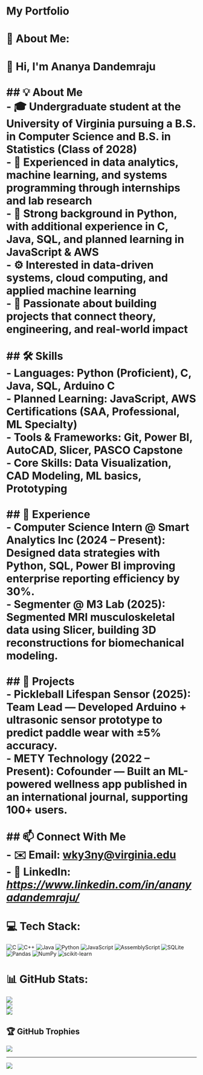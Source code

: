 # My Portfolio

# 💫 About Me:
# 👋 Hi, I'm Ananya Dandemraju<br><br>## 💡 About Me<br>- 🎓 Undergraduate student at the **University of Virginia** pursuing a **B.S. in Computer Science** and **B.S. in Statistics** (Class of 2028)  <br>- 🔬 Experienced in **data analytics, machine learning, and systems programming** through internships and lab research  <br>- 🐍 Strong background in **Python**, with additional experience in **C, Java, SQL**, and planned learning in **JavaScript & AWS**  <br>- ⚙️ Interested in **data-driven systems, cloud computing, and applied machine learning**  <br>- 🚀 Passionate about building projects that connect **theory, engineering, and real-world impact**  <br><br>## 🛠️ Skills<br>- **Languages:** Python (Proficient), C, Java, SQL, Arduino C  <br>- **Planned Learning:** JavaScript, AWS Certifications (SAA, Professional, ML Specialty)  <br>- **Tools & Frameworks:** Git, Power BI, AutoCAD, Slicer, PASCO Capstone  <br>- **Core Skills:** Data Visualization, CAD Modeling, ML basics, Prototyping  <br><br>## 🔬 Experience<br>- **Computer Science Intern @ Smart Analytics Inc (2024 – Present):**  <br>  Designed data strategies with **Python, SQL, Power BI** improving enterprise reporting efficiency by 30%.  <br>- **Segmenter @ M3 Lab (2025):**  <br>  Segmented MRI musculoskeletal data using **Slicer**, building 3D reconstructions for biomechanical modeling.  <br><br>## 📂 Projects<br>- **Pickleball Lifespan Sensor (2025):** Team Lead — Developed Arduino + ultrasonic sensor prototype to predict paddle wear with ±5% accuracy.  <br>- **METY Technology (2022 – Present):** Cofounder — Built an ML-powered wellness app published in an international journal, supporting 100+ users.  <br><br>## 📫 Connect With Me<br>- ✉️ Email: [wky3ny@virginia.edu](mailto:wky3ny@virginia.edu)  <br>- 💼 LinkedIn: *https://www.linkedin.com/in/ananyadandemraju/*  <br>


# 💻 Tech Stack:
![C](https://img.shields.io/badge/c-%2300599C.svg?style=for-the-badge&logo=c&logoColor=white) ![C++](https://img.shields.io/badge/c++-%2300599C.svg?style=for-the-badge&logo=c%2B%2B&logoColor=white) ![Java](https://img.shields.io/badge/java-%23ED8B00.svg?style=for-the-badge&logo=openjdk&logoColor=white) ![Python](https://img.shields.io/badge/python-3670A0?style=for-the-badge&logo=python&logoColor=ffdd54) ![JavaScript](https://img.shields.io/badge/javascript-%23323330.svg?style=for-the-badge&logo=javascript&logoColor=%23F7DF1E) ![AssemblyScript](https://img.shields.io/badge/assembly%20script-%23000000.svg?style=for-the-badge&logo=assemblyscript&logoColor=white) ![SQLite](https://img.shields.io/badge/sqlite-%2307405e.svg?style=for-the-badge&logo=sqlite&logoColor=white) ![Pandas](https://img.shields.io/badge/pandas-%23150458.svg?style=for-the-badge&logo=pandas&logoColor=white) ![NumPy](https://img.shields.io/badge/numpy-%23013243.svg?style=for-the-badge&logo=numpy&logoColor=white) ![scikit-learn](https://img.shields.io/badge/scikit--learn-%23F7931E.svg?style=for-the-badge&logo=scikit-learn&logoColor=white)
# 📊 GitHub Stats:
![](https://github-readme-stats.vercel.app/api?username=adandemraju&theme=city_lights&hide_border=false&include_all_commits=false&count_private=false)<br/>
![](https://nirzak-streak-stats.vercel.app/?user=adandemraju&theme=city_lights&hide_border=false)<br/>
![](https://github-readme-stats.vercel.app/api/top-langs/?username=adandemraju&theme=city_lights&hide_border=false&include_all_commits=false&count_private=false&layout=compact)

## 🏆 GitHub Trophies
![](https://github-profile-trophy.vercel.app/?username=adandemraju&theme=city_lights&no-frame=true&no-bg=false&margin-w=4)

---
[![](https://visitcount.itsvg.in/api?id=adandemraju&icon=0&color=1)](https://visitcount.itsvg.in)

<!-- Proudly created with GPRM ( https://gprm.itsvg.in ) -->
